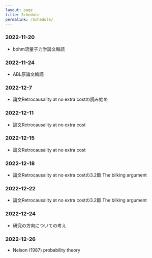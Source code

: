 ```yaml
---
layout: page
title: Schedule
permalink: /Schedule/
---
```


### 2022-11-20
- bohm流量子力学論文輪読

### 2022-11-24

- ABL原論文輪読


### 2022-12-7

- 論文Retrocausality at no extra costの読み始め

### 2022-12-11
 
- 論文Retrocausality at no extra cost

### 2022-12-15

- 論文Retrocausality at no extra cost

### 2022-12-18

- 論文Retrocausality at no extra costの3.2節 The bilking argument

### 2022-12-22

- 論文Retrocausality at no extra costの3.2節 The bilking argument

### 2022-12-24

- 研究の方向についての考え


### 2022-12-26

- Nelson (1987) probability theory